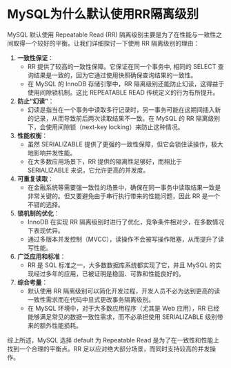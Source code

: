 # MySQL为什么默认使用RR隔离级别

<font style="color:rgba(0, 0, 0, 0.82);">MySQL 默认使用 Repeatable Read (RR) 隔离级别主要是为了在性能与一致性之间取得一个较好的平衡。让我们详细探讨一下使用 RR 隔离级别的理由：</font>

1. **<font style="color:rgba(0, 0, 0, 0.82);">一致性保证</font>**<font style="color:rgba(0, 0, 0, 0.82);">：</font>
    - <font style="color:rgba(0, 0, 0, 0.82);">RR 提供了较高的一致性保障。它保证在同一个事务中, 相同的 SELECT 查询结果是一致的，因为它通过使用快照确保查询结果的一致性。</font>
    - <font style="color:rgba(0, 0, 0, 0.82);">在 MySQL 的 InnoDB 存储引擎中，RR 隔离级别还能防止幻读，这得益于使用间隙锁机制。这比 REPEATABLE READ 传统定义的行为有所提升。</font>
2. **<font style="color:rgba(0, 0, 0, 0.82);">防止“幻读”</font>**<font style="color:rgba(0, 0, 0, 0.82);">：</font>
    - <font style="color:rgba(0, 0, 0, 0.82);">幻读是指当在一个事务中读取多行记录时，另一事务可能在这期间插入新的记录，从而导致前后两次读取结果不一致。在 MySQL 的 RR 隔离级别下，会使用间隙锁（next-key locking）来防止这种情况。</font>
3. **<font style="color:rgba(0, 0, 0, 0.82);">性能权衡</font>**<font style="color:rgba(0, 0, 0, 0.82);">：</font>
    - <font style="color:rgba(0, 0, 0, 0.82);">虽然 SERIALIZABLE 提供了更强的一致性保障，但它会锁住读操作，极大地影响并发性能。</font>
    - <font style="color:rgba(0, 0, 0, 0.82);">在大多数应用场景下，RR 提供的隔离性足够好，而相比于 SERIALIZABLE 来说，它允许更高的并发度。</font>
4. **<font style="color:rgba(0, 0, 0, 0.82);">可重复读取</font>**<font style="color:rgba(0, 0, 0, 0.82);">：</font>
    - <font style="color:rgba(0, 0, 0, 0.82);">在金融系统等需要强一致性的场景中，确保在同一事务中读取结果一致是非常关键的。但又要避免由于串行执行带来的性能问题，因此 RR 是一个不错的选择。</font>
5. **<font style="color:rgba(0, 0, 0, 0.82);">锁机制的优化</font>**<font style="color:rgba(0, 0, 0, 0.82);">：</font>
    - <font style="color:rgba(0, 0, 0, 0.82);">InnoDB 在实现 RR 隔离级别时进行了优化，竞争条件相对少，在多数情况下表现优异。</font>
    - <font style="color:rgba(0, 0, 0, 0.82);">通过多版本并发控制（MVCC），读操作不会被写操作阻塞，从而提升了读写性能。</font>
6. **<font style="color:rgba(0, 0, 0, 0.82);">广泛应用和标准</font>**<font style="color:rgba(0, 0, 0, 0.82);">：</font>
    - <font style="color:rgba(0, 0, 0, 0.82);">RR 是 SQL 标准之一，大多数数据库系统都实现了它，并且 MySQL 的实现经过多年的应用，已被证明是稳固、可靠和性能良好的。</font>
7. **<font style="color:rgba(0, 0, 0, 0.82);">综合考量</font>**<font style="color:rgba(0, 0, 0, 0.82);">：</font>
    - <font style="color:rgba(0, 0, 0, 0.82);">默认使用 RR 隔离级别可以简化开发过程，开发人员不必为达到更高的读一致性需求而在代码中显式更改事务隔离级别。</font>
    - <font style="color:rgba(0, 0, 0, 0.82);">在 MySQL 环境中，对于大多数应用程序（尤其是 Web 应用），RR 已经能够满足常见的数据一致性需求，而不必承担使用 SERIALIZABLE 级别带来的额外性能损耗。</font>

<font style="color:rgba(0, 0, 0, 0.82);">综上所述，MySQL 选择 default 为 Repeatable Read 是为了在一致性和性能上找到一个合理的平衡点。RR 足以应对绝大部分场景，而同时支持较高的并发操作。</font>


